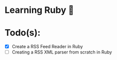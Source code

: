 # Learning Ruby 💎

# Todo(s):
- [x] Create a RSS Feed Reader in Ruby
- [ ] Creating a RSS XML parser from scratch in Ruby